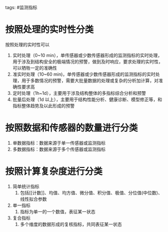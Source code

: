 tags: #监测指标 

# 按照处理的实时性分类
按照处理的实时性可以
1. 实时处理（0~10 min），单传感器或少数传感器形成的监测指标的实时处理，用于涉及到结构安全的极端情况的预警，做到及时响应，要求处理的实时性，可以牺牲一定的准确性
2. 准实时处理（10~60 min)，单传感器或少数传感器形成的监测指标的实时处理，用于多数情况的预警，需要大批量数据的处理或复杂的分析加计算，对准确性要求高
3. 定时处理（1h~1d），主要用于涉及结构整体的多指标综合分析和预警
4. 批量后处理（1d 以上），主要用于结构性能分析、健康诊断、模型修正等，和指标整体趋势及以此形成的预警

# 按照数据和传感器的数量进行分类
1. 单数据指标：数据来源于单一传感器或监测指标
2. 多数据指标：数据来源于多个传感器或监测指标

# 按照计算复杂度进行分类
1. 简单统计指标
	1. 包括[[计数]]、均值、均方值、微分值、积分值、极值、分位值(中位数)、线性拟合参数
2. 单一指标
	1. 指标为单一的一个数值，表征某一状态
3. 复合指标
	1. 多个维度的数据形成的复核指标，共同表征某一状态